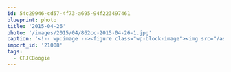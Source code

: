 ```yaml
---
id: 54c29946-cd57-4f73-a695-94f223497461
blueprint: photo
title: '2015-04-26'
photo: '/images/2015/04/862cc-2015-04-26-1.jpg'
caption: '<!-- wp:image --><figure class="wp-block-image"><img src="/assets/images/2015/04/862cc-2015-04-26-1.jpg" /></figure><!-- /wp:image --><!-- wp:paragraph --><p>Getting ready for the #CFJCBoogie !</p><!-- /wp:paragraph -->'
import_id: '21008'
tags:
  - CFJCBoogie
---
```

